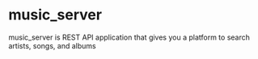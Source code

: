 # music_server
music_server is REST API application that gives you a platform to search artists, songs, and albums
